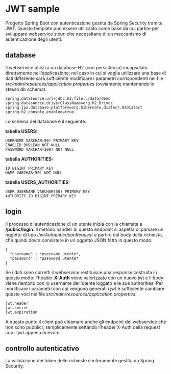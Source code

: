 # JWT sample
Progetto Spring Boot con autenticazione gestita da Spring Security tramite JWT. Questo template può essere utilizzato come base da cui partire per sviluppare webservice sicuri che necessitano di un meccanismo di autenticazione degli utenti.


## database
Il webservice utilizza un database H2 (con persistenza) incapsulato direttamente nell'applicazione; nel caso in cui si voglia utilizzare una base di dati differente sarà sufficiente modificare i parametri corrispondenti nel file *src/main/resources/application.properties* (ovviamente mantenendo lo stesso db schema):

```
spring.datasource.url=jdbc:h2:file:./data/demo
spring.datasource.driverClassName=org.h2.Driver
spring.jpa.database-platform=org.hibernate.dialect.H2Dialect
spring.h2.console.enabled=true.
```
Lo schema del database è il seguente:

**tabella USERS:**
```
USERNAME VARCHAR(50) PRIMARY KEY
ENABLED BOOLEAN NOT NULL
PASSWORD VARCHAR(100) NOT NULL
```

**tabella AUTHORITIES:**
```
ID BIGINT PRIMARY KEY
NAME VARCHAR(50) NOT NULL
```

**tabella USERS_AUTHORITIES:**
```
USER_USERNAME VARCHAR(50) PRIMARY KEY
AUTHORITY_ID BIGINT PRIMARY KEY
```

## login
Il processo di autenticazione di un utente inizia con la chiamata a **/public/login**. Il metodo handler di questo endpoint si aspetta di parsare un oggetto di tipo *JwtAuthenticationRequest* a partire dal body della richiesta, che quindi dovrà consistere in un oggetto JSON fatto in questo modo:

```
{
  "username" : *username utente*,
  "password" : *password utente*
}
```
Se i dati sono corretti  il webservice restituisce una response costruita in questo modo: l'header **X-Auth** viene valorizzato con un nuovo jwt e il body viene riempito con lo username dell'utente loggato e le sue authorities. Per modificare i parametri con cui vengono generati i jwt è sufficiente cambiare queste voci nel file *src/main/resources/application.properties*:
```
jwt.header
jwt.secret
jwt.expiration
```
A questo punto il client può chiamare anche gli endpoint del webservice che non sono pubblici, semplicemente settando l'header X-Auth della request con il jwt appena ricevuto. 

## controllo autenticativo
La validazione dei token delle richieste è interamente gestita da Spring Security.

